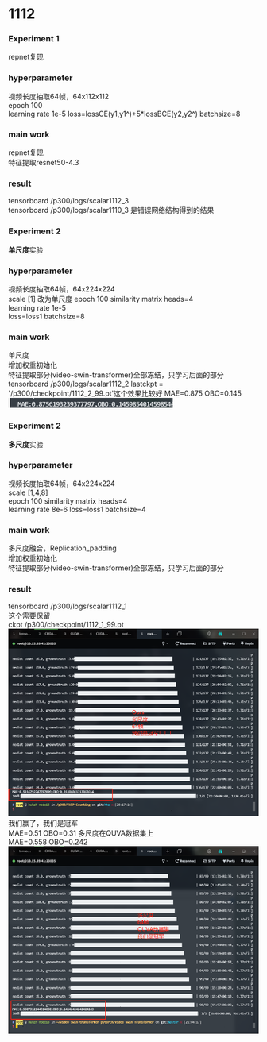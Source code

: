 # 1112

### Experiment  1
repnet复现  
### hyperparameter
视频长度抽取64帧，64x112x112  
epoch 100  
learning rate 1e-5
loss=lossCE(y1,y1^)+5*lossBCE(y2,y2^)
batchsize=8    
### main work
repnet复现    
特征提取resnet50-4.3
### result
tensorboard /p300/logs/scalar1112_3  
tensorboard /p300/logs/scalar1110_3   是错误网络结构得到的结果

### Experiment  2
**单尺度**实验  
### hyperparameter
视频长度抽取64帧，64x224x224  
scale [1]  改为单尺度
epoch 100 
similarity matrix heads=4  
learning rate 1e-5      
loss=loss1
batchsize=8  
### main work
单尺度  
增加权重初始化  
特征提取部分(video-swin-transformer)全部冻结，只学习后面的部分
tensorboard /p300/logs/scalar1112_2
lastckpt = '/p300/checkpoint/1112_2_99.pt'这个效果比较好
MAE=0.875  OBO=0.145
![img_1.png](img_1.png)

### Experiment  2
**多尺度**实验
### hyperparameter
视频长度抽取64帧，64x224x224  
scale [1,4,8]  
epoch 100
similarity matrix heads=4  
learning rate 8e-6
loss=loss1
batchsize=4
### main work
多尺度融合，Replication_padding  
增加权重初始化  
特征提取部分(video-swin-transformer)全部冻结，只学习后面的部分
### result
tensorboard /p300/logs/scalar1112_1  
这个需要保留  
ckpt /p300/checkpoint/1112_1_99.pt  
![img_2.png](img_2.png)
我们赢了，我们是冠军  
MAE=0.51  OBO=0.31
多尺度在QUVA数据集上    
MAE=0.558   OBO=0.242
![img_3.png](img_3.png)